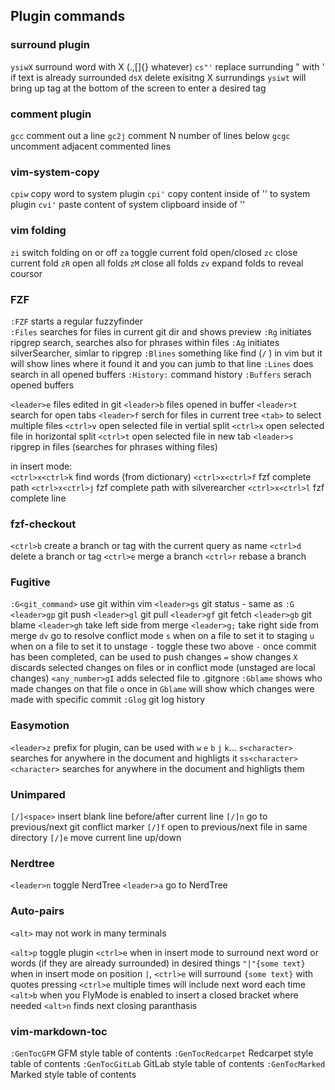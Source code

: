 ## Plugin commands

### surround plugin

`ysiwX` surround word with X (.,[]{} whatever)
`cs"'` replace surrunding " with ' if text is already surrounded
`dsX` delete exisitng X surrundings
`ysiwt` will bring up tag at the bottom of the screen to enter a desired tag

### comment plugin

`gcc` comment out a line
`gc2j` comment N number of lines below
`gcgc` uncomment adjacent commented lines

### vim-system-copy

`cpiw` copy word to system plugin
`cpi'` copy content inside of '' to system plugin
`cvi'` paste content of system clipboard inside of ''

### vim folding

`zi` switch folding on or off
`za` toggle current fold open/closed
`zc` close current fold
`zR` open all folds
`zM` close all folds
`zv` expand folds to reveal coursor

### FZF

`:FZF` starts a regular fuzzyfinder  
`:Files` searches for files in current git dir and shows preview
`:Rg` initiates ripgrep search, searches also for phrases within files
`:Ag` initiates silverSearcher, simlar to ripgrep
`:Blines` something like find (`/` ) in vim but it will show lines where it found it and you can jumb to that line
`:Lines` does search in all opened buffers
`:History:` command history
`:Buffers` serach opened buffers

`<leader>e` files edited in git
`<leader>b` files opened in buffer
`<leader>t` search for open tabs
`<leader>f` serch for files in current tree
  `<tab>` to select multiple files
  `<ctrl>v` open selected file in vertial split
  `<ctrl>x` open selected file in horizontal split
  `<ctrl>t` open selected file in new tab
`<leader>s` ripgrep in files (searches for phrases withing files)

in insert mode:  
`<ctrl>x<ctrl>k` find words (from dictionary)
`<ctrl>x<ctrl>f` fzf complete path
`<ctrl>x<ctrl>j` fzf complete path with silverearcher
`<ctrl>x<ctrl>l` fzf complete line

### fzf-checkout

`<ctrl>b` create a branch or tag with the current query as name
`<ctrl>d` delete a branch or tag
`<ctrl>e` merge a branch
`<ctrl>r` rebase a branch

### Fugitive

`:G<git_command>` use git within vim
`<leader>gs` git status - same as `:G`
`<leader>gp` git push
`<leader>gl` git pull
`<leader>gf` git fetch
`<leader>gb` git blame
`<leader>gh` take left side from merge
`<leader>g;` take right side from merge
  `dv` go to resolve conflict mode
  `s` when on a file to set it to staging
  `u` when on a file to set it to unstage
  `-` toggle these two above
  `-` once commit has been completed, can be used to push changes
  `=` show changes
  `X` discards selected changes on files or in conflict mode (unstaged are local changes)
  `<any_number>gI` adds selected file to .gitgnore
`:Gblame` shows who made changes on that file
  `o` once in `Gblame` will show which changes were made with specific commit
`:Glog` git log history

### Easymotion

`<leader>z` prefix for plugin, can be used with `w` `e` `b` `j` `k`...
`s<character>` searches for <character> anywhere in the document and highligts  it
`ss<character><character>` searches for <character><character> anywhere in the document and highligts them

### Unimpared

`[/]<space>` insert blank line before/after current line
`[/]n` go to previous/next git conflict marker
`[/]f` open to previous/next file in same directory
`[/]e` move current line up/down

### Nerdtree

`<leader>n` toggle NerdTree
`<leader>a` go to NerdTree

### Auto-pairs

`<alt>` may not work in many terminals

`<alt>p` toggle plugin
`<ctrl>e` when in insert mode to surround next word or words (if they are already surrounded) in desired things
`"|"{some text}` when in insert mode on position `|`, `<ctrl>e` will surround `{some text}` with quotes
pressing `<ctrl>e` multiple times will include next word each time
`<alt>b` when you FlyMode is enabled to insert a closed bracket where needed
`<alt>n` finds next closing paranthasis

### vim-markdown-toc

`:GenTocGFM` GFM style table of contents
`:GenTocRedcarpet` Redcarpet style table of contents
`:GenTocGitLab` GitLab style table of contents
`:GenTocMarked` Marked style table of contents

